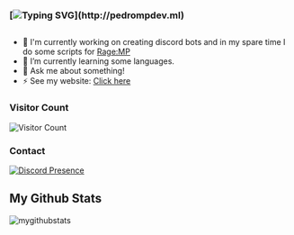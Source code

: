 ### [![Typing SVG](https://readme-typing-svg.herokuapp.com?color=E1F700&lines=Hello%2C+I'm+PedroMP.;Welcome+to+my+github+profile.)](http://pedrompdev.ml)
##
- 🔭 I'm currently working on creating discord bots and in my spare time I do some scripts for [Rage:MP](https://rage.mp/)
- 🌱 I’m currently learning some languages.
- 💬 Ask me about something!
- ⚡ See my website: [Click here](http://pedrompdev.ml)

### Visitor Count
![Visitor Count](https://profile-counter.glitch.me/{pedromp00}/count.svg)

### Contact
[![Discord Presence](https://lanyard.cnrad.dev/api/459753414650363905?idleMessage=http://pedrompdev.ml)](https://discord.com/users/459753414650363905)

## My Github Stats
![mygithubstats](https://github-readme-stats.vercel.app/api?username=pedromp00&show_icons=true&theme=onedark)



